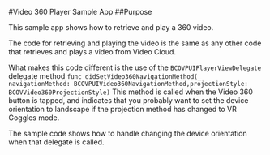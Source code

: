 #Video 360 Player Sample App 
##Purpose

This sample app shows how to retrieve and play a 360 video.

The code for retrieving and playing the video is the same as any other code that retrieves and plays a video from Video Cloud.

What makes this code different is the use of the `BCOVPUIPlayerViewDelegate` delegate method `func didSetVideo360NavigationMethod(_ navigationMethod: BCOVPUIVideo360NavigationMethod,projectionStyle: BCOVVideo360ProjectionStyle)` This method is called when the Video 360 button is tapped, and indicates that you probably want to set the device orientation to landscape if the projection method has changed to VR Goggles mode.

The sample code shows how to handle changing the device orientation when that delegate is called.
